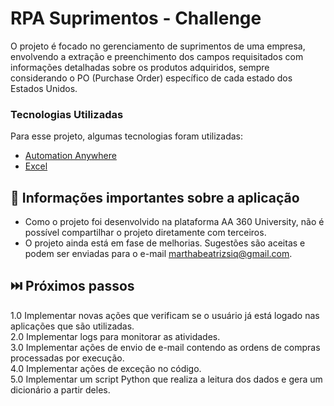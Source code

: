 # RPA Suprimentos - Challenge

O projeto é focado no gerenciamento de suprimentos de uma empresa, envolvendo a extração e preenchimento dos campos requisitados com informações detalhadas sobre os produtos adquiridos, sempre considerando o PO (Purchase Order) específico de cada estado dos Estados Unidos.

### Tecnologias Utilizadas

Para esse projeto, algumas tecnologias foram utilizadas:

* [Automation Anywhere](https://www.automationanywhere.com/)
* [Excel]()

## 📌 Informações importantes sobre a aplicação

* Como o projeto foi desenvolvido na plataforma AA 360 University, não é possível compartilhar o projeto diretamente com terceiros.
* O projeto ainda está em fase de melhorias. Sugestões são aceitas e podem ser enviadas para o e-mail marthabeatrizsiq@gmail.com.

## ⏭️ Próximos passos

1.0 Implementar novas ações que verificam se o usuário já está logado nas aplicações que são utilizadas. <br/>
2.0 Implementar logs para monitorar as atividades.<br/>
3.0 Implementar ações de envio de e-mail contendo as ordens de compras processadas por execução. <br/>
4.0 Implementar ações de exceção no código. <br/>
5.0 Implementar um script Python que realiza a leitura dos dados e gera um dicionário a partir deles.
